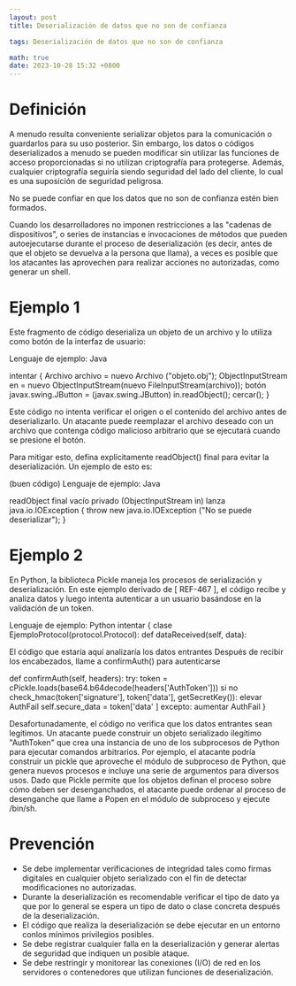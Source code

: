 ```yaml
---
layout: post
title: Deserialización de datos que no son de confianza

tags: Deserialización de datos que no son de confianza

math: true
date: 2023-10-28 15:32 +0800
---
```

# Definición
A menudo resulta conveniente serializar objetos para la comunicación o guardarlos para su uso posterior. Sin embargo, los datos o códigos deserializados a menudo se pueden modificar sin utilizar las funciones de acceso proporcionadas si no utilizan criptografía para protegerse. Además, cualquier criptografía seguiría siendo seguridad del lado del cliente, lo cual es una suposición de seguridad peligrosa.

No se puede confiar en que los datos que no son de confianza estén bien formados.

Cuando los desarrolladores no imponen restricciones a las "cadenas de dispositivos", o series de instancias e invocaciones de métodos que pueden autoejecutarse durante el proceso de deserialización (es decir, antes de que el objeto se devuelva a la persona que llama), a veces es posible que los atacantes las aprovechen para realizar acciones no autorizadas, como generar un shell.

# Ejemplo 1

Este fragmento de código deserializa un objeto de un archivo y lo utiliza como botón de la interfaz de usuario:

Lenguaje de ejemplo: Java 

intentar {
Archivo archivo = nuevo Archivo ("objeto.obj");
ObjectInputStream en = nuevo ObjectInputStream(nuevo FileInputStream(archivo));
botón javax.swing.JButton = (javax.swing.JButton) in.readObject();
cercar();
}


Este código no intenta verificar el origen o el contenido del archivo antes de deserializarlo. Un atacante puede reemplazar el archivo deseado con un archivo que contenga código malicioso arbitrario que se ejecutará cuando se presione el botón.

Para mitigar esto, defina explícitamente readObject() final para evitar la deserialización. Un ejemplo de esto es:

(buen código)
Lenguaje de ejemplo: Java 

readObject final vacío privado (ObjectInputStream in) lanza java.io.IOException {
throw new java.io.IOException ("No se puede deserializar"); }

# Ejemplo 2

En Python, la biblioteca Pickle maneja los procesos de serialización y deserialización. En este ejemplo derivado de [ REF-467 ], el código recibe y analiza datos y luego intenta autenticar a un usuario basándose en la validación de un token.

Lenguaje de ejemplo: Python 
intentar {
clase EjemploProtocol(protocol.Protocol):
def dataReceived(self, data):

El código que estaría aquí analizaría los datos entrantes
Después de recibir los encabezados, llame a confirmAuth() para autenticarse

def confirmAuth(self, headers):
try:
token = cPickle.loads(base64.b64decode(headers['AuthToken']))
si no check_hmac(token['signature'], token['data'], getSecretKey()):
elevar AuthFail
self.secure_data = token['data' ]
excepto:
aumentar AuthFail
}

Desafortunadamente, el código no verifica que los datos entrantes sean legítimos. Un atacante puede construir un objeto serializado ilegítimo "AuthToken" que crea una instancia de uno de los subprocesos de Python para ejecutar comandos arbitrarios. Por ejemplo, el atacante podría construir un pickle que aproveche el módulo de subproceso de Python, que genera nuevos procesos e incluye una serie de argumentos para diversos usos. Dado que Pickle permite que los objetos definan el proceso sobre cómo deben ser desenganchados, el atacante puede ordenar al proceso de desenganche que llame a Popen en el módulo de subproceso y ejecute /bin/sh.


# Prevención
- Se debe implementar verificaciones de integridad tales como firmas digitales en cualquier objeto serializado con el fin de detectar modificaciones no autorizadas.
- Durante la deserialización es recomendable verificar el tipo de dato ya que por lo general se espera un tipo de dato o clase concreta después de la deserialización.
- El código que realiza la deserialización se debe ejecutar en un entorno conlos mínimos privilegios posibles.
- Se debe registrar cualquier falla en la deserialización y generar alertas de seguridad que indiquen un posible ataque.
- Se debe restringir y monitorear las conexiones (I/O) de red en los servidores o contenedores que utilizan funciones de deserialización.
